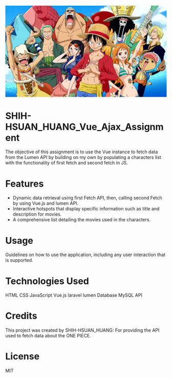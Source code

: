 ![alt text](/images/one-piece-full-cast-header-image.png "Logo Title Text 1")

# SHIH-HSUAN_HUANG_Vue_Ajax_Assignment
 The objective of this assignment is to use the Vue instance to fetch data from the Lumen API by building on my own by populating a characters list with the functionality of first fetch and second fetch in JS.

# Features

- Dynamic data retrieval using first Fetch API, then, calling second Fetch by using Vue.js and lumen API.
- Interactive hotspots that display specific information such as title and description for movies.
-  A comprehensive list detailing the movies used in the characters.


# Usage

Guidelines on how to use the application, including any user interaction that is supported.


# Technologies Used

HTML
CSS
JavaScript
Vue.js
laravel lumen
Database MySQL
API

# Credits

This project was created by SHIH-HSUAN_HUANG: For providing the API used to fetch data about the ONE PIECE.

# License

MIT